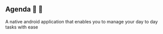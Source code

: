 ## Agenda :tada: :rocket:
A native android application that enables you to manage your day to day tasks with ease
